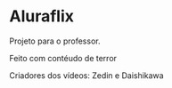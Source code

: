 # Aluraflix

Projeto para o professor.

Feito com contéudo de terror

Criadores dos vídeos: Zedin e Daishikawa

